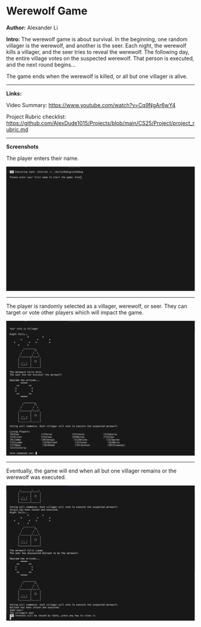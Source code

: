 # Werewolf Game

**Author:** 
Alexander Li

**Intro:**
The werewolf game is about survival. In the beginning, one random villager is the werewolf, and another is the seer.
Each night, the werewolf kills a villager, and the seer tries to reveal the werewolf. The following day, the entire
village votes on the suspected werewolf. That person is executed, and the next round begins...

The game ends when the werewolf is killed, or all but one villager is alive.

---

**Links:**

Video Summary: https://www.youtube.com/watch?v=Cq9NgAr6wY4

Project Rubric checklist: https://github.com/AlexDude1015/Projects/blob/main/CS25/Project/project_rubric.md


---



**Screenshots**

The player enters their name.

![Setup](setup.png "Game setup")

---


The player is randomly selected as a villager, werewolf, or seer. They can target or vote other players which will impact the game.

![Rounds](rounds.png "Each round")

---

Eventually, the game will end when all but one villager remains or the werewolf was executed.

![Ending](ending.png "Ending")



